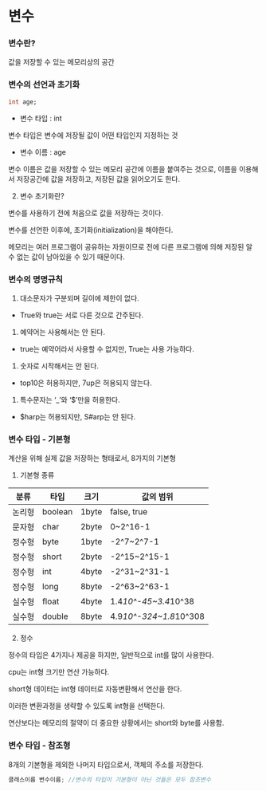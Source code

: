 # 변수

### 변수란?

값을 저장할 수 있는 메모리상의 공간

### 변수의 선언과 초기화

```sql
int age;
```

- 변수 타입 : int

변수 타입은 변수에 저장될 값이 어떤 타입인지 지정하는 것

- 변수 이름 : age

변수 이름은 값을 저장할 수 있는 메모리 공간에 이름을 붙여주는 것으로, 이름을 이용해서 저장공간에 값을 저장하고, 저장된 값을 읽어오기도 한다.

2) 변수 초기화란?

변수를 사용하기 전에 처음으로 값을 저장하는 것이다.

변수를 선언한 이후에, 초기화(initialization)을 해야한다.

메모리는 여러 프로그램이 공유하는 자원이므로 전에 다른 프로그램에 의해 저장된 알 수 없는 값이 남아있을 수 있기 때문이다.

### 변수의 명명규칙

1. 대소문자가 구분되며 길이에 제한이 없다.
- True와 true는 서로 다른 것으로 간주된다.
1. 예약어는 사용해서는 안 된다.
- true는 예약어라서 사용할 수 없지만, True는 사용 가능하다.
1. 숫자로 시작해서는 안 된다.
- top10은 허용하지만, 7up은 허용되지 않는다.
1. 특수문자는 ‘_’와 ‘$’만을 허용한다.
- $harp는 허용되지만, S#arp는 안 된다.

### 변수 타입 - 기본형

계산을 위해 실제 값을 저장하는 형태로서, 8가지의 기본형

1) 기본형 종류

| 분류 | 타입 | 크기 | 값의 범위 |
| --- | --- | --- | --- |
| 논리형 | boolean | 1byte | false, true |
| 문자형 | char | 2byte | 0~2^16-1 |
| 정수형 | byte | 1byte | -2^7~2^7-1 |
| 정수형 | short | 2byte | -2^15~2^15-1 |
| 정수형 | int | 4byte | -2^31~2^31-1 |
| 정수형 | long | 8byte | -2^63~2^63-1 |
| 실수형 | float | 4byte | 1.4*10^-45~3.4*10^38 |
| 실수형 | double | 8byte | 4.9*10^-324~1.8*10^308 |

2) 정수

정수의 타입은 4가지나 제공을 하지만, 일반적으로 int를 많이 사용한다.

cpu는 int형 크기만 연산 가능하다.

short형 데이터는 int형 데이터로 자동변환해서 연산을 한다.

이러한 변환과정을 생략할 수 있도록 int형을 선택한다.

연산보다는 메모리의 절약이 더 중요한 상황에서는 short와 byte를 사용함.

### 변수 타입 - 참조형

8개의 기본형을 제외한 나머지 타입으로서, 객체의 주소를 저장한다.

```java
클래스이름 변수이름; //변수의 타입이 기본형이 아닌 것들은 모두 참조변수
```

